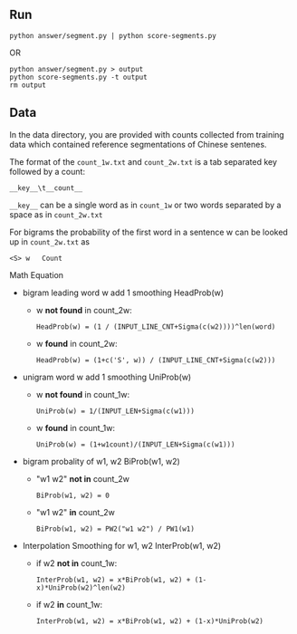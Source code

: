 
Run
---

    python answer/segment.py | python score-segments.py

OR

    python answer/segment.py > output
    python score-segments.py -t output
    rm output

Data
----

In the data directory, you are provided with counts collected from
training data which contained reference segmentations of Chinese
sentenes.

The format of the `count_1w.txt` and `count_2w.txt` is a tab separated key followed by a count:

    __key__\t__count__

`__key__` can be a single word as in `count_1w` or two words separated by a space as in `count_2w.txt`

For bigrams the probability of the first word in a sentence w can be looked up in `count_2w.txt` as

    <S> w	Count

Math Equation

* bigram leading word w add 1 smoothing HeadProb(w)
  * w __not found__ in count_2w:

        HeadProb(w) = (1 / (INPUT_LINE_CNT+Sigma(c(w2))))^len(word)

  * w __found__ in count_2w:

        HeadProb(w) = (1+c('S', w)) / (INPUT_LINE_CNT+Sigma(c(w2)))

* unigram word w add 1 smoothing UniProb(w)
  * w __not found__ in count_1w:

        UniProb(w) = 1/(INPUT_LEN+Sigma(c(w1)))

  * w __found__ in count_1w:

        UniProb(w) = (1+w1count)/(INPUT_LEN+Sigma(c(w1)))

* bigram probality of w1, w2 BiProb(w1, w2)
  * "w1 w2" __not in__ count_2w

        BiProb(w1, w2) = 0

  * "w1 w2" __in__ count_2w

        BiProb(w1, w2) = PW2("w1 w2") / PW1(w1)

* Interpolation Smoothing for w1, w2 InterProb(w1, w2)
  * if w2 __not in__ count_1w:

        InterProb(w1, w2) = x*BiProb(w1, w2) + (1-x)*UniProb(w2)^len(w2)

  * if w2 __in__ count_1w:

        InterProb(w1, w2) = x*BiProb(w1, w2) + (1-x)*UniProb(w2)